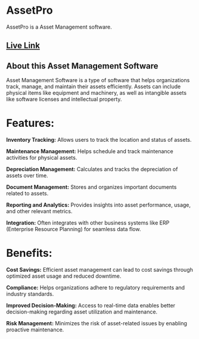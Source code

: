 # AssetPro

AssetPro is a Asset Management software. 

## [Live Link](https://assetpro-343c0.web.app)

## About this Asset Management Software

Asset Management Software is a type of software that helps organizations track, manage, and maintain their assets efficiently. Assets can include physical items like equipment and machinery, as well as intangible assets like software licenses and intellectual property.

# Features:

**Inventory Tracking:** Allows users to track the location and status of assets.

**Maintenance Management:** Helps schedule and track maintenance activities for physical assets.

**Depreciation Management:** Calculates and tracks the depreciation of assets over time.

**Document Management:** Stores and organizes important documents related to assets.

**Reporting and Analytics:** Provides insights into asset performance, usage, and other relevant metrics.

**Integration:** Often integrates with other business systems like ERP (Enterprise Resource Planning) for seamless data flow.

# Benefits:

**Cost Savings:** Efficient asset management can lead to cost savings through optimized asset usage and reduced downtime.

**Compliance:** Helps organizations adhere to regulatory requirements and industry standards.

**Improved Decision-Making:** Access to real-time data enables better decision-making regarding asset utilization and maintenance.

**Risk Management:** Minimizes the risk of asset-related issues by enabling proactive maintenance.
